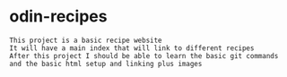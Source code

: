 # odin-recipes
    This project is a basic recipe website
    It will have a main index that will link to different recipes
    After this project I should be able to learn the basic git commands and the basic html setup and linking plus images